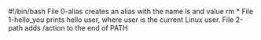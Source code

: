 #!/bin/bash
File 0-alias creates an alias with the name ls and value rm *
File 1-hello_you prints hello user, where user is the current Linux user.
File 2-path adds /action to the end of PATH
